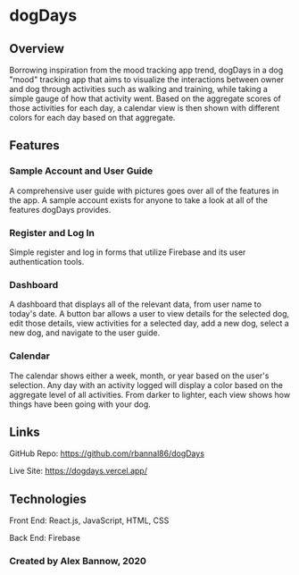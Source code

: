 # dogDays

## Overview

Borrowing inspiration from the mood tracking app trend, dogDays in a dog "mood" tracking app that aims to visualize the interactions
between owner and dog through activities such as walking and training, while taking a simple gauge of how that activity went. Based on
the aggregate scores of those activities for each day, a calendar view is then shown with different colors for each day based on that aggregate.

## Features

### Sample Account and User Guide

A comprehensive user guide with pictures goes over all of the features in the app. A sample account exists for anyone to take a look at all of the features dogDays provides.

### Register and Log In

Simple register and log in forms that utilize Firebase and its user authentication tools.

### Dashboard

A dashboard that displays all of the relevant data, from user name to today's date. A button bar allows a user to view details for the selected dog, edit those details, view activities for a selected day, add a new dog, select a new dog, and navigate to the user guide.

### Calendar

The calendar shows either a week, month, or year based on the user's selection. Any day with an activity logged will display a color based on the aggregate level of all activities. From darker to lighter, each view shows how things have been going with your dog.

## Links

GitHub Repo: https://github.com/rbannal86/dogDays

Live Site: https://dogdays.vercel.app/

## Technologies

Front End: React.js, JavaScript, HTML, CSS

Back End: Firebase

### Created by Alex Bannow, 2020
